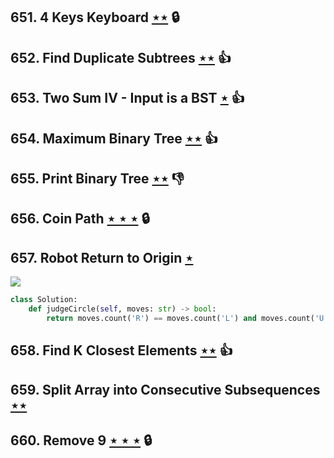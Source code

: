 ## 651. 4 Keys Keyboard [$\star\star$](https://leetcode.com/problems/4-keys-keyboard) 🔒

## 652. Find Duplicate Subtrees [$\star\star$](https://leetcode.com/problems/find-duplicate-subtrees) :thumbsup:

## 653. Two Sum IV - Input is a BST [$\star$](https://leetcode.com/problems/two-sum-iv-input-is-a-bst) :thumbsup:

## 654. Maximum Binary Tree [$\star\star$](https://leetcode.com/problems/maximum-binary-tree) :thumbsup:

## 655. Print Binary Tree [$\star\star$](https://leetcode.com/problems/print-binary-tree) :thumbsdown:

## 656. Coin Path [$\star\star\star$](https://leetcode.com/problems/coin-path) 🔒

## 657. Robot Return to Origin [$\star$](https://leetcode.com/problems/robot-return-to-origin)

![](https://img.shields.io/badge/-String-60373E.svg?style=flat-square)

```python
class Solution:
    def judgeCircle(self, moves: str) -> bool:
        return moves.count('R') == moves.count('L') and moves.count('U') == moves.count('D')
```

## 658. Find K Closest Elements [$\star\star$](https://leetcode.com/problems/find-k-closest-elements) :thumbsup:

## 659. Split Array into Consecutive Subsequences [$\star\star$](https://leetcode.com/problems/split-array-into-consecutive-subsequences)

## 660. Remove 9 [$\star\star\star$](https://leetcode.com/problems/remove-9) 🔒
